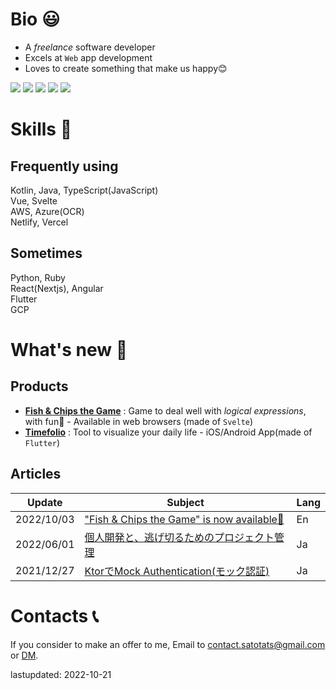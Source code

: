 # Bio 😃
- A *freelance* software developer
- Excels at `Web` app development
- Loves to create something that make us happy😊

[![](https://img.shields.io/badge/-LinkedIn-blue)](https://www.linkedin.com/in/tatsuhiro-s-809143185/)
[![](https://img.shields.io/badge/-Dev.to-lightgray)](https://dev.to/satotats)
[![](https://img.shields.io/badge/-Qiita-brightgreen)](https://qiita.com/sato_tats)
[![](https://img.shields.io/badge/-Twitter-1589FF)](https://twitter.com/4_5tatami)
[![](https://img.shields.io/badge/📣Support-PayPal-yellow)](https://paypal.me/satotats?country.x=JP&locale.x=ja_JP)

# Skills 💪
## Frequently using
Kotlin, Java, TypeScript(JavaScript)  
Vue, Svelte  
AWS, Azure(OCR)  
Netlify, Vercel  

## Sometimes
Python, Ruby  
React(Nextjs), Angular  
Flutter  
GCP 

# What's new 👀
## Products
- [**Fish & Chips the Game**](https://fish-and-chips.click/) : Game to deal well with *logical expressions*, with fun🎉 - Available in web browsers (made of `Svelte`)
- [**Timefolio**](https://www.timefolio.site/) : Tool to visualize your daily life - iOS/Android App(made of `Flutter`)

## Articles
|Update|Subject|Lang|
|---|---|---|
|2022/10/03|["Fish & Chips the Game" is now available🎉](https://dev.to/satotats/fish-chips-the-game-is-now-available-4kkl)|En|　
|2022/06/01|[個人開発と、逃げ切るためのプロジェクト管理](https://qiita.com/sato_tats/items/99d0d2bf834b4d07ba88)|Ja|　
|2021/12/27|[KtorでMock Authentication(モック認証)](https://qiita.com/sato_tats/items/7f6eba4f39f55c46d7c6)|Ja|

# Contacts 📞
If you consider to make an offer to me, Email to contact.satotats@gmail.com or [DM](https://twitter.com/4_5tatami). 

lastupdated: 2022-10-21
